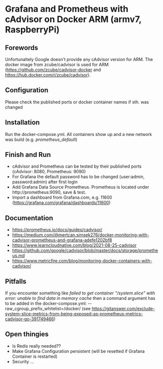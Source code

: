 # Grafana and Prometheus with cAdvisor on Docker ARM (armv7, RaspberryPi)

## Forewords
Unfortunaltely Google doesn't provide any cAdvisor version for ARM. The docker image from zcube/cadvisor is used for ARM (https://github.com/zcube/cadvisor-docker and https://hub.docker.com/r/zcube/cadvisor).

## Configuration
Please check the published ports or docker container names if sth. was changed

## Installation
Run the docker-compose.yml.
All containers show up and a new network was build (e.g. _prometheus_default_)

## Finish and Run
* cAdvisor and Prometheus can be tested by their published ports (cAdvisor: 8080, Prometheus: 9090)
* For Grafana the default password has to be changed (user:admin, password:admin) after first login
* Add Grafana Data Source Prometheus. Prometheus is located under http://prometheus:9090, save & test.
* Import a dashboard from Grafana.com, e.g. 11600 (https://grafana.com/grafana/dashboards/11600)

## Documentation
* https://prometheus.io/docs/guides/cadvisor/
* https://medium.com/@mertcan.simsek276/docker-monitoring-with-cadvisor-prometheus-and-grafana-adefe1202bf8
* https://www.learncloudnative.com/blog/2021-08-25-cadvisor
* https://github.com/google/cadvisor/blob/master/docs/storage/prometheus.md
* https://www.metricfire.com/blog/monitoring-docker-containers-with-cadvisor/

## Pitfalls
If you encounter something like _failed to get container "/system.slice" with error: unable to find data in memory cache_ then a command argument has to be added in the docker-compose.yml: --raw_cgroup_prefix_whitelist=/docker/
(see https://gitanswer.com/exclude-system-slice-metrics-from-being-exposed-as-prometheus-metrics-cadvisor-go-391749466)

## Open thingies
* Is Redis really needed??
* Make Grafana Configuration persistent (will be resetted if Grafana Container is restarted)
* Security ...
